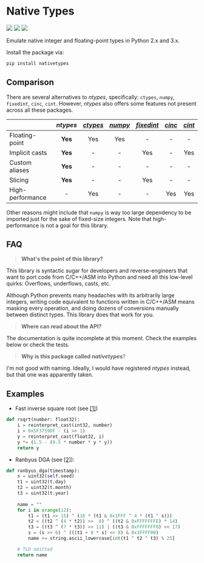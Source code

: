 Native Types
============

[![](https://api.travis-ci.org/AlexAltea/ntypes.svg?branch=master)](https://travis-ci.org/AlexAltea/ntypes/)
[![](https://coveralls.io/repos/github/AlexAltea/ntypes/badge.svg?branch=master)](https://coveralls.io/github/AlexAltea/ntypes?branch=master)
[![](https://img.shields.io/pypi/v/nativetypes.svg)](https://pypi.python.org/pypi/nativetypes)

Emulate native integer and floating-point types in Python 2.x and 3.x.

Install the package via:

```bash
pip install nativetypes
````


## Comparison

There are several alternatives to *ntypes*, specifically: `ctypes`, `numpy`, `fixedint`, `cinc`, `cint`. However, *ntypes* also offers some features not present across all these packages.

|                  | *ntypes*     | [*ctypes*](https://docs.python.org/3/library/ctypes.html) | [*numpy*](https://pypi.python.org/pypi/numpy) | [*fixedint*](https://pypi.python.org/pypi/fixedint) | [*cinc*](https://pypi.python.org/pypi/cinc) | [*cint*](https://pypi.python.org/pypi/cint) |
|------------------|:------------:|:--------:|:-------:|:----------:|:------:|:------:|
| Floating-point   | __Yes__      | Yes      | Yes     | -          | -      | -      |
| Implicit casts   | __Yes__      | -        | -       | Yes        | -      | Yes    |
| Custom aliases   | __Yes__      | -        | -       | -          | -      | -      |
| Slicing          | __Yes__      | -        | -       | Yes        | -      | -      |
| High-performance | -            | Yes      | -       | -          | Yes    | Yes    |

Other reasons might include that `numpy` is way too large dependency to be imported just for the sake of fixed-size integers. Note that high-performance is not a goal for this library.


## FAQ

> __What's the point of this library?__

This library is syntactic sugar for developers and reverse-engineers that want to port code from C/C++/ASM into Python and need all this low-level quirks: Overflows, underflows, casts, etc.

Although Python prevents many headaches with its arbitrarily large integers, writing code equivalent to functions written in C/C++/ASM means masking every operation, and doing dozens of conversions manually between distinct types. This library does that work for you.

> __Where can read about the API?__

The documentation is quite incomplete at this moment. Check the examples below or check the tests.

>  __Why is this package called *nativetypes*__?

I'm not good with naming. Ideally, I would have registered *ntypes* instead, but that one was apparently taken.


## Examples

* Fast inverse square root (see [[1]](https://en.wikipedia.org/wiki/Fast_inverse_square_root#Overview_of_the_code))

```python
def rsqrt(number: float32):
    i = reinterpret_cast(int32, number)
    i = 0x5F3759DF - (i >> 1)
    y = reinterpret_cast(float32, i)
    y *= (1.5 - (0.5 * number * y * y))
    return y
```

* Ranbyus DGA (see [[2]](https://www.govcert.admin.ch/blog/25/when-mirai-meets-ranbyus)):
```python
def ranbyus_dga(timestamp):
    s = uint32(self.seed)
    t1 = uint32(t.day)
    t2 = uint32(t.month)
    t3 = uint32(t.year)
    
    name = ""
    for i in xrange(12):
        t1 = (t1 >> 15) ^ (16 * (t1 & 0x1FFF ^ 4 * (t1 ^ s)))
        t2 = ((t2 ^ (4 * t2)) >>  8) ^ ((t2 & 0xFFFFFFFE) * 14)
        t3 = ((t3 ^ (7 * t3)) >> 11) | ((t3 & 0xFFFFFFF0) << 17)
        s = (s >> 6) ^ (((t1 + 8 * s) << 8) & 0x3FFFF00)
        name += string.ascii_lowercase[int(t1 ^ t2 ^ t3) % 25]

    # TLD omitted
    return name
```
